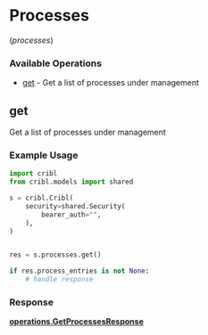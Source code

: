 # Processes
(*processes*)

### Available Operations

* [get](#get) - Get a list of processes under management

## get

Get a list of processes under management

### Example Usage

```python
import cribl
from cribl.models import shared

s = cribl.Cribl(
    security=shared.Security(
        bearer_auth="",
    ),
)


res = s.processes.get()

if res.process_entries is not None:
    # handle response
```


### Response

**[operations.GetProcessesResponse](../../models/operations/getprocessesresponse.md)**

